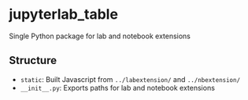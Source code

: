 # jupyterlab_table

Single Python package for lab and notebook extensions

## Structure

* `static`: Built Javascript from `../labextension/` and `../nbextension/`
* `__init__.py`: Exports paths for lab and notebook extensions
